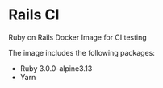 # Rails CI

Ruby on Rails Docker Image for CI testing

The image includes the following packages:
- Ruby 3.0.0-alpine3.13
- Yarn
